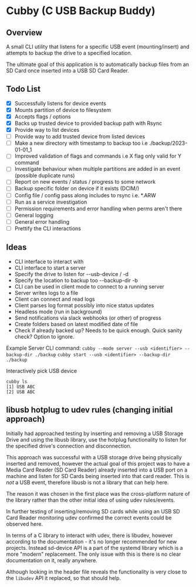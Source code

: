# Cubby (C USB Backup Buddy)

## Overview
A small CLI utility that listens for a specific USB event (mounting/insert) and attempts to backup the drive to a specified location.

The ultimate goal of this application is to automatically backup files from an SD Card once inserted into a USB SD Card Reader.

## Todo List
- [x] Successfully listens for device events
- [x] Mounts partition of device to filesystem
- [x] Accepts flags / options
- [x] Backs up trusted device to provided backup path with Rsync
- [x] Provide way to list devices
- [ ] Provide way to add trusted device from listed devices
- [ ] Make a new directory with timestamp to backup too i.e ./backup/2023-01-01_1
- [ ] Improved validation of flags and commands i.e X flag only valid for Y command
- [ ] Investigate behaviour when multiple partitions are added in an event (possible duplicate runs)
- [ ] Report on new events / status / progress to some network
- [ ] Backup specific folder on device if it exists (DCIM/)
- [ ] Config file / config pass along includes to rsync i.e. *.ARW
- [ ] Run as a service investigation
- [ ] Permission requirements and error handling when perms aren't there
- [ ] General logging
- [ ] General error handling
- [ ] Prettify the CLI interactions

## Ideas
- CLI interface to interact with
- CLI interface to start a server
- Specify the drive to listen for --usb-device / -d
- Specify the location to backup too --backup-dir -b
- CLI can be used in client mode to connect to a running server
- Server writes logs to a file
- Client can connect and read logs
- Client parses log format possibly into nice status updates
- Headless mode (run in background)
- Send notifications via slack webhooks (or other) of progress
- Create folders based on latest modified date of file
- Check if already backed up? Needs to be quick enough. Quick sanity check? Option to ignore.

Example Server CLI command:
`cubby --mode server --usb <identifier> --backup-dir ./backup`
`cubby start --usb <identifier> --backup-dir ./backup`

Interactively pick USB device
```
cubby ls
[1] USB ABC
[2] USB ABC
```

## libusb hotplug to udev rules (changing initial approach)

Initially had approached testing by inserting and removing a USB Storage Drive and using the libusb library, use the hotplug functionality to listen for the specified drive's connection and disconnection.

This approach was successful with a USB storage drive being physically inserted and removed, however the actual goal of this project was to have a Media Card Reader (SD Card Reader) already inserted into a USB port on a machine and listen for SD Cards being inserted into that card reader. This is *not* a USB event, therefore libusb is not a library that can help here.

The reason it was chosen in the first place was the cross-platform nature of the library rather than the other initial idea of using udev rules/events.

In further testing of inserting/removing SD cards while using an USB SD Card Reader monitoring udev confirmed the correct events could be observed here.

In terms of a C library to interact with udev, there is libudev, however according to the documentation - it's no longer recommended for new projects. Instead sd-device API is a part of the systemd library which is a more "modern" replacement. The only issue with this is there is no clear documentation on it, really anywhere.

Although looking in the header file reveals the functionality is very close to the `libudev` API it replaced, so that should help.


